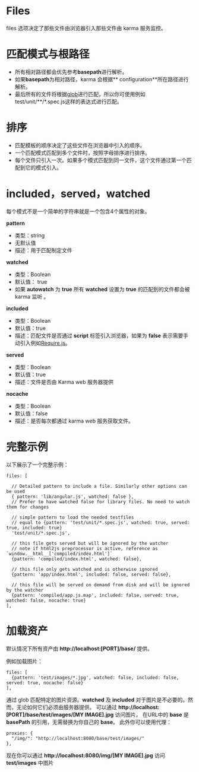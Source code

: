 # Files

files 选项决定了那些文件由浏览器引入那些文件由 karma 服务监控。

# 匹配模式与根路径

* 所有相对路径都会优先参考**basepath**进行解析。
* 如果**basepath**为相对路径，karma 会根据** configuration**所在路径进行解析。
* 最后所有的文件将根据[glob](https://github.com/isaacs/node-glob)进行匹配，所以你可使用例如test/unit/**/*.spec.js这样的表达式进行匹配。

# 排序

* 匹配模板的顺序决定了这些文件在浏览器中引入的顺序。
* 一个匹配模式匹配到多个文件时，按照字母排序进行排序。
* 每个文件只引入一次。如果多个模式匹配到同一文件，这个文件通过第一个匹配到它的模式引入。

# included，served，watched

每个模式不是一个简单的字符串就是一个包含4个属性的对象。

**pattern**
* 类型：string
* 无默认值
* 描述：用于匹配制定文件

**watched**
* 类型：Boolean
* 默认值： true
* 如果 **autowatch** 为 **true** 所有 **watched** 设置为 **true** 的匹配到的文件都会被 karma 监听 。

**included**
* 类型：Boolean
* 默认值：true
* 描述：匹配文件是否通过 **script** 标签引入浏览器，如果为 **false** 表示需要手动引入例如[Require.js](require.js.md)。

**served**
* 类型：Boolean
* 默认值：true
* 描述：文件是否由 Karma web 服务器提供

**nocache**
* 类型：Boolean
* 默认值：false
* 描述：是否每次都通过 karma web 服务获取文件。

# 完整示例

以下展示了一个完整示例：
```
files: [

  // Detailed pattern to include a file. Similarly other options can be used
  { pattern: 'lib/angular.js', watched: false },
  // Prefer to have watched false for library files. No need to watch them for changes

  // simple pattern to load the needed testfiles
  // equal to {pattern: 'test/unit/*.spec.js', watched: true, served: true, included: true}
  'test/unit/*.spec.js',

  // this file gets served but will be ignored by the watcher
  // note if html2js preprocessor is active, reference as `window.__html__['compiled/index.html']`
  {pattern: 'compiled/index.html', watched: false},

  // this file only gets watched and is otherwise ignored
  {pattern: 'app/index.html', included: false, served: false},

  // this file will be served on demand from disk and will be ignored by the watcher
  {pattern: 'compiled/app.js.map', included: false, served: true, watched: false, nocache: true}
],
```

# 加载资产

默认情况下所有资产由 **http://localhost:[PORT]/base/** 提供。

例如加载图片：
```
files: [
  {pattern: 'test/images/*.jpg', watched: false, included: false, served: true, nocache: false}
],
```
通过 glob 匹配特定的图片资源。**watched** 及 **included** 对于图片是不必要的。然而，无论如何它们必须由服务器提供。
可以通过 **http://localhost:[PORT]/base/test/images/[MY IMAGE].jpg** 访问图片。
在URL中的 **base** 是 **basePath** 的引用，无需替换为你自己的 **base**。
此外你可以使用代理：
```
proxies: {
  "/img/": "http://localhost:8080/base/test/images/"
},
```
现在你可以通过 **http://localhost:8080/img/[MY IMAGE].jpg** 访问 **test/images** 中图片